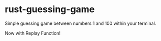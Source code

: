 # rust-guessing-game

Simple guessing game between numbers 1 and 100 within your terminal.

Now with Replay Function!
